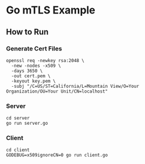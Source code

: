 # Go mTLS Example

## How to Run

### Generate Cert Files
```
openssl req -newkey rsa:2048 \
  -new -nodes -x509 \
  -days 3650 \
  -out cert.pem \
  -keyout key.pem \
  -subj "/C=US/ST=California/L=Mountain View/O=Your Organization/OU=Your Unit/CN=localhost"
```

### Server
```
cd server
go run server.go
```

### Client
```
cd client
GODEBUG=x509ignoreCN=0 go run client.go
```